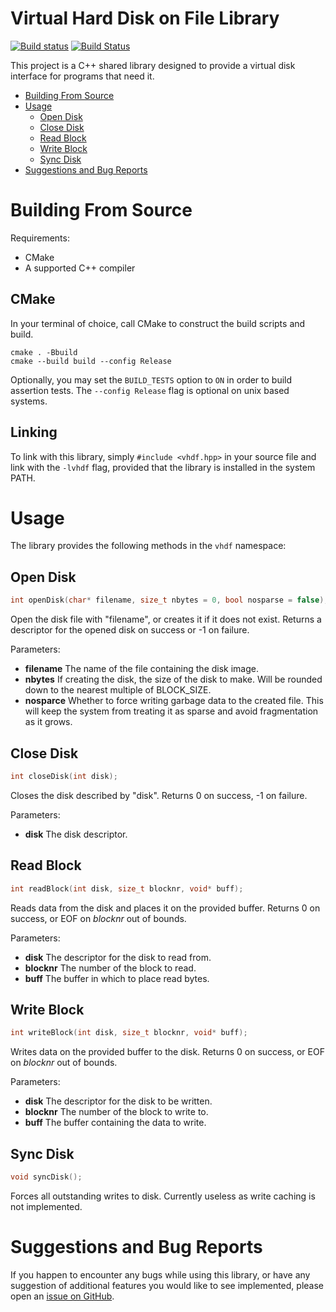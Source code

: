 # Virtual Hard Disk on File Library

[![Build status](https://ci.appveyor.com/api/projects/status/t4mdl7sg2ar38bsu/branch/master?svg=true)](https://ci.appveyor.com/project/RenanBasilio/libvhdf/branch/master)
[![Build Status](https://travis-ci.org/RenanBasilio/libvhdf.svg?branch=master)](https://travis-ci.org/RenanBasilio/libvhdf)


This project is a C++ shared library designed to provide a virtual disk interface for programs that need it.

* [Building From Source](#building-from-source)
* [Usage](#usage)
  * [Open Disk](#open-disk)
  * [Close Disk](#close-disk)
  * [Read Block](#read-block)
  * [Write Block](#write-block)
  * [Sync Disk](#sync-disk)
* [Suggestions and Bug Reports](#suggestions-and-bug-reports)

# Building From Source

Requirements:
* CMake
* A supported C++ compiler

## CMake

In your terminal of choice, call CMake to construct the build scripts and build.
```
cmake . -Bbuild
cmake --build build --config Release
```
Optionally, you may set the `BUILD_TESTS` option to `ON` in order to build assertion tests. The `--config Release` flag is optional on unix based systems.

## Linking

To link with this library, simply `#include <vhdf.hpp>` in your source file and link with the `-lvhdf` flag, provided that the library is installed in the system PATH.

# Usage

The library provides the following methods in the `vhdf` namespace:

## Open Disk
```c++
int openDisk(char* filename, size_t nbytes = 0, bool nosparse = false);
```
 Open the disk file with "filename", or creates it if it does not exist. Returns a descriptor for the opened disk on success or -1 on failure.

Parameters:
 * **filename** The name of the file containing the disk image.
 * **nbytes** If creating the disk, the size of the disk to make. Will be rounded down to the nearest multiple of BLOCK_SIZE.
 * **nosparce** Whether to force writing garbage data to the created file. This will keep the system from treating it as sparse and avoid fragmentation as it grows.


## Close Disk
```c++
int closeDisk(int disk);
```
Closes the disk described by "disk". Returns 0 on success, -1 on failure. 
 
Parameters:
 * **disk** The disk descriptor.

## Read Block
```c++
int readBlock(int disk, size_t blocknr, void* buff);
```
Reads data from the disk and places it on the provided buffer. Returns 0 on success, or EOF on _blocknr_ out of bounds.

Parameters:
 * **disk** The descriptor for the disk to read from.
 * **blocknr** The number of the block to read.
 * **buff** The buffer in which to place read bytes.

## Write Block
```c++
int writeBlock(int disk, size_t blocknr, void* buff);
```
Writes data on the provided buffer to the disk. Returns 0 on success, or EOF on _blocknr_ out of bounds.

Parameters:
 * **disk** The descriptor for the disk to be written.
 * **blocknr**  The number of the block to write to.
 * **buff** The buffer containing the data to write.

## Sync Disk
```c++
void syncDisk();
```
Forces all outstanding writes to disk. Currently useless as write caching is not implemented.

# Suggestions and Bug Reports

If you happen to encounter any bugs while using this library, or have any suggestion of additional features you would like to see implemented, please open an [issue on GitHub](https://github.com/RenanBasilio/libvhdf/issues).